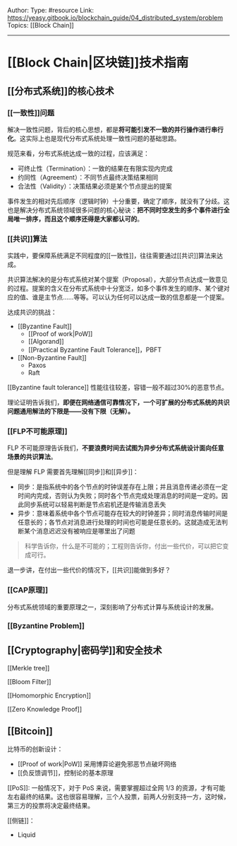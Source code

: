 Author:
Type: #resource
Link: <https://yeasy.gitbook.io/blockchain_guide/04_distributed_system/problem>
Topics: [[Block Chain]]

---

# [[Block Chain|区块链]]技术指南

## [[分布式系统]]的核心技术

### [[一致性]]问题

解决一致性问题，背后的核心思想，都是**将可能引发不一致的并行操作进行串行化**。这实际上也是现代分布式系统处理一致性问题的基础思路。

规范来看，分布式系统达成一致的过程，应该满足：

- 可终止性（Termination）：一致的结果在有限实现内完成
- 约同性（Agreement）：不同节点最终决策结果相同
- 合法性（Validity）：决策结果必须是某个节点提出的提案

事件发生的相对先后顺序（逻辑时钟）十分重要，确定了顺序，就没有了分歧。这也是解决分布式系统领域很多问题的核心秘诀：**把不同时空发生的多个事件进行全局唯一排序，而且这个顺序还得是大家都认可的**。

### [[共识]]算法

实践中，要保障系统满足不同程度的[[一致性]]，往往需要通过[[共识]]算法来达成。

共识算法解决的是分布式系统对某个提案（Proposal），大部分节点达成一致意见的过程。提案的含义在分布式系统中十分宽泛，如多个事件发生的顺序、某个键对应的值、谁是主节点……等等。可以认为任何可以达成一致的信息都是一个提案。

达成共识的挑战：

- [[Byzantine Fault]]
  - [[Proof of work|PoW]]
  - [[Algorand]]
  - [[Practical Byzantine Fault Tolerance]]，PBFT
- [[Non-Byzantine Fault]]
  - Paxos
  - Raft

[[Byzantine fault tolerance]] 性能往往较差，容错一般不超过30%的恶意节点。

理论证明告诉我们，**即便在网络通信可靠情况下，一个可扩展的分布式系统的共识问题通用解法的下限是——没有下限（无解）。**

### [[FLP不可能原理]]

FLP 不可能原理告诉我们，**不要浪费时间去试图为异步分布式系统设计面向任意场景的共识算法**。

但是理解 FLP 需要首先理解[[同步]]和[[异步]]：

- 同步：是指系统中的各个节点的时钟误差存在上限；并且消息传递必须在一定时间内完成，否则认为失败；同时各个节点完成处理消息的时间是一定的。因此同步系统可以轻易判断是节点宕机还是传输消息丢失
- 异步：意味着系统中各个节点可能存在较大的时钟差异；同时消息传输时间是任意长的；各节点对消息进行处理的时间也可能是任意长的。这就造成无法判断某个消息迟迟没有被响应是哪里出了问题

> 科学告诉你，什么是不可能的；工程则告诉你，付出一些代价，可以把它变成可行。

退一步讲，在付出一些代价的情况下，[[共识]]能做到多好？

### [[CAP原理]]

分布式系统领域的重要原理之一，深刻影响了分布式计算与系统设计的发展。

### [[Byzantine Problem]]

## [[Cryptography|密码学]]和安全技术

[[Merkle tree]]

[[Bloom Filter]]

[[Homomorphic Encryption]]

[[Zero Knowledge Proof]]


## [[Bitcoin]]

比特币的创新设计：

- [[Proof of work|PoW]]  采用博弈论避免邪恶节点破坏网络
- [[负反馈调节]]，控制论的基本原理

[[PoS]]: 一般情况下，对于 PoS 来说，需要掌握超过全网 1/3 的资源，才有可能左右最终的结果。这也很容易理解，三个人投票，前两人分别支持一方，这时候，第三方的投票将决定最终结果。

[[侧链]]： 
- Liquid




